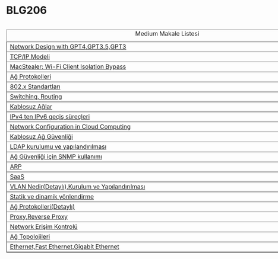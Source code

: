 # BLG206
<table align="left" border="1" cellpadding="1" cellspacing="1" style="width:1108px">
            <caption>Medium Makale Listesi</caption>
            <tbody>
                <tr>
                    <td style="width:847px"><a href="https://medium.com/@alisanyildiz/a%C4%9F-tasar%C4%B1m%C4%B1-network-design-70faec481971">Network Design with GPT4,GPT3.5,GPT3</a>&nbsp;</td>
                </tr>
                <tr>
                    <td style="width:847px"><a href="https://medium.com/@cernekn2910/tcp-ip-modeli%CC%87-a392af7e7458">TCP/IP Modeli</a></td>
                </tr>
                <tr>
                    <td style="width:847px"><a href="https://medium.com/@mehmetcanatar/wifi-client-isolation-bypass-macstealer-a01620270105">MacStealer: Wi-Fi Client Isolation Bypass</a></td>
                </tr>
                <tr>
                    <td style="width:847px"><a href="https://medium.com/@ademmtulgar/network-protocols-a%C4%9F-protokolleri-24f62bf810fb">Ağ Protokolleri</a></td>
                </tr>
                <tr>
                    <td style="width:847px"><a href="https://medium.com/@alim27qaz/802-1x-nedi%CC%87r-nasil-%C3%A7ali%C5%9Fir-b2b55c838193">802.x Standartları</a></td>
                </tr>
                <tr>
                    <td style="width:847px"><a href="https://medium.com/@mehmetemre1818/switching-routing-2c92d6b9ee35">Switching, Routing</a></td>
                </tr>
                <tr>
                    <td style="width:847px"><a href="https://medium.com/@busecevvk/kablosuz-a%C4%9Flar-56ee4a53a28d">Kablosuz Ağlar</a></td>
                </tr>
                <tr>
                    <td style="width:847px"><a href="https://medium.com/@melisaaktuna/ipv4ten-ipv6-ya-geçiş-süreci-5b1cf0a0584e">IPv4 ten IPv6 ge&ccedil;iş s&uuml;re&ccedil;leri</a></td>
                </tr>
                <tr>
                    <td style="width:847px"><a href="https://medium.com/@furkan.bilban/network-configuration-in-cloud-computing-bulut-bili%C5%9Fimde-a%C4%9F-yap%C4%B1land%C4%B1rmas%C4%B1-117cf0fb8fa7">Network Configuration in Cloud Computing</a></td>
                </tr>
                <tr>
                    <td style="width:847px"><a href="https://medium.com/@deniizs97/kablosuz-ağ-güvenli̇ği̇-ceb0eee7865d">Kablosuz Ağ G&uuml;venliği</a></td>
                </tr>
                <tr>
                    <td style="width:847px"><a href="https://medium.com/@esmenhly/ldap-kurulumu-ve-yapılandırılması-4a7f58b53cdc">LDAP kurulumu ve yapılandırılması</a></td>
                </tr>
                <tr>
                    <td style="width:847px"><a href="https://medium.com/@ozgegulsoy/snmp-simple-network-management-protocol-basit-ağ-yönetim-protokolü-4eccebc25bc7">Ağ G&uuml;venliği i&ccedil;in SNMP kullanımı</a></td>
                </tr>
                <tr>
                    <td style="width:847px"><a href="https://medium.com/@berkayakyoland/address-resolution-protocol-285082f22fbc">ARP</a></td>
                </tr>
                <tr>
                    <td style="width:847px"><a href="https://medium.com/@yeldayilmaz81/saas-nedi%CC%87r-f46ac91066b5">SaaS</a></td>
                </tr>
                <tr>
                    <td style="width:847px"><a href="https://medium.com/@tugceeranil/vlan-nedir-kurulum-ve-yapılandırması-c768d3f3e9df">VLAN Nedir(Detaylı),Kurulum ve Yapılandırılması</a></td>
                </tr>
                <tr>
                    <td style="width:847px"><a href="https://medium.com/@kaanhakyoldas34/stati̇k-ve-di̇nami̇k-yönlendi̇rme-58de24fb12be">Statik ve dinamik y&ouml;nlendirme</a></td>
                </tr>
                <tr>
                    <td style="width:847px"><a href="https://medium.com/@durmuzl/ağ-protokolleri-34a7282e596a">Ağ Protokolleri(Detaylı)</a></td>
                </tr>
                <tr>
                    <td style="width:847px"><a href="https://medium.com/@emre.mgurbuz/proxy-nedir-e7738bce931e">Proxy,Reverse Proxy</a></td>
                </tr>
                <tr>
                    <td style="width:847px"><a href="https://medium.com/@seliinbilgin/ağ-erişim-kontrolü-network-access-control-nac-cc3a6b26cee6">Network Erişim Kontrol&uuml;</a></td>
                </tr>
                <tr>
                    <td style="width:847px"><a href="https://medium.com/@yasemin.oztur107/a%C4%9F-topolojileri-32f7e83e6f1f">Ağ Topolojileri</a></td>
                </tr>
                <tr>
                    <td style="width:847px"><a href="https://medium.com/@kubra.ssman23/ethernet-1ed46adb158d">Ethernet,Fast Ethernet,Gigabit Ethernet</a></td>
                </tr>
            </tbody>
        </table>
